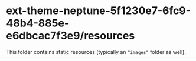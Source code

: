 # ext-theme-neptune-5f1230e7-6fc9-48b4-885e-e6dbcac7f3e9/resources

This folder contains static resources (typically an `"images"` folder as well).
